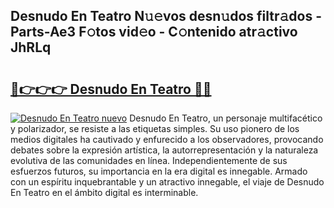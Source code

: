 ## Desnudo En Teatro N𝚞𝚎vos desn𝚞dos filtr𝚊dos - Parts-Ae3 F𝚘tos vid𝚎o - C𝚘ntenido atr𝚊ctivo JhRLq

# <h2><a href="http://mb5nh2.tromn.icu/?c=Desnudo+En+Teatro">🔗👉👉👉 Desnudo En Teatro 🔗🔗</a></h2>

[![Desnudo En Teatro nuevo](https://i.imgur.com/pEAQMta.gif)](http://mb5nh2.tromn.icu/?c=Desnudo+En+Teatro)
Desnudo En Teatro, un personaje multifacético y polarizador, se resiste a las etiquetas simples. Su uso pionero de los medios digitales ha cautivado y enfurecido a los observadores, provocando debates sobre la expresión artística, la autorrepresentación y la naturaleza evolutiva de las comunidades en línea. Independientemente de sus esfuerzos futuros, su importancia en la era digital es innegable. Armado con un espíritu inquebrantable y un atractivo innegable, el viaje de Desnudo En Teatro en el ámbito digital es interminable.
